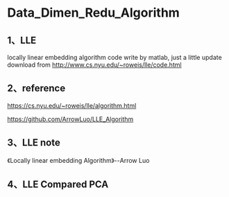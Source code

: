 # Data_Dimen_Redu_Algorithm
## 1、LLE

locally linear embedding algorithm code write by matlab, just a little update download from http://www.cs.nyu.edu/~roweis/lle/code.html

## 2、reference

https://cs.nyu.edu/~roweis/lle/algorithm.html



https://github.com/ArrowLuo/LLE_Algorithm

## 3、LLE note

《Locally linear embedding Algorithm》--Arrow Luo



## 4、LLE Compared PCA 

